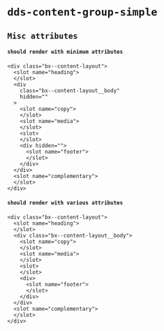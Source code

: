 # `dds-content-group-simple`

## `Misc attributes`

####   `should render with minimum attributes`

```
<div class="bx--content-layout">
  <slot name="heading">
  </slot>
  <div
    class="bx--content-layout__body"
    hidden=""
  >
    <slot name="copy">
    </slot>
    <slot name="media">
    </slot>
    <slot>
    </slot>
    <div hidden="">
      <slot name="footer">
      </slot>
    </div>
  </div>
  <slot name="complementary">
  </slot>
</div>

```

####   `should render with various attributes`

```
<div class="bx--content-layout">
  <slot name="heading">
  </slot>
  <div class="bx--content-layout__body">
    <slot name="copy">
    </slot>
    <slot name="media">
    </slot>
    <slot>
    </slot>
    <div>
      <slot name="footer">
      </slot>
    </div>
  </div>
  <slot name="complementary">
  </slot>
</div>

```

